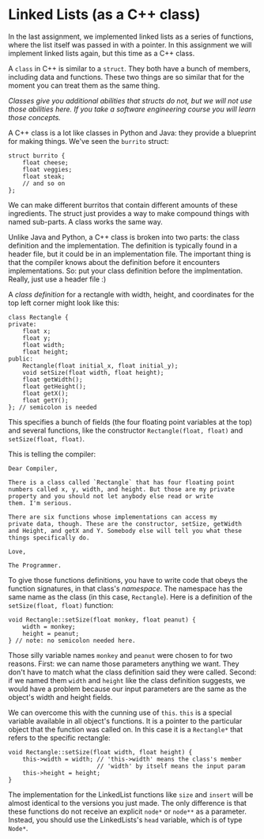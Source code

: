 Linked Lists (as a C++ class)
==========

In the last assignment, we implemented linked lists as a series of
functions, where the list itself was passed in with a pointer. In this
assignment we will implement linked lists again, but this time as a
C++ class.

A `class` in C++ is similar to a `struct`. They both have a bunch of
members, including data and functions. These two things are so similar
that for the moment you can treat them as the same thing.

_Classes give you additional abilities that structs do not, but we
will not use those abilities here. If you take a software engineering
course you will learn those concepts._

A C++ class is a lot like classes in Python and Java: they provide a
blueprint for making things. We've seen the `burrito` struct:

	struct burrito {
		float cheese;
		float veggies;
		float steak;
		// and so on
	};
	
We can make different burritos that contain different amounts of these
ingredients. The struct just provides a way to make compound things
with named sub-parts. A class works the same way.

Unlike Java and Python, a C++ class is broken into two parts: the
class definition and the implementation. The definition is typically
found in a header file, but it could be in an implementation file. The
important thing is that the compiler knows about the definition before
it encounters implementations. So: put your class definition before
the implmentation. Really, just use a header file :)

A _class definition_ for a rectangle with width, height, and
coordinates for the top left corner might look like this:

	class Rectangle {
	private:
		float x;
		float y;
		float width;
		float height;
	public:
		Rectangle(float initial_x, float initial_y);
		void setSize(float width, float height);
		float getWidth();
		float getHeight();
		float getX();
		float getY();
	}; // semicolon is needed

This specifies a bunch of fields (the four floating point variables at
the top) and several functions, like the constructor `Rectangle(float,
float)` and `setSize(float, float)`.

This is telling the compiler:

	Dear Compiler,

	There is a class called `Rectangle` that has four floating point
	numbers called x, y, width, and height. But those are my private
	property and you should not let anybody else read or write
	them. I'm serious.

	There are six functions whose implementations can access my
	private data, though. These are the constructor, setSize, getWidth
	and Height, and getX and Y. Somebody else will tell you what these
	things specifically do.

	Love, 

	The Programmer.

To give those functions definitions, you have to write code that obeys
the function signatures, in that class's _namespace_. The namespace
has the same name as the class (in this case, `Rectangle`). Here is a
definition of the `setSize(float, float)` function:

	void Rectangle::setSize(float monkey, float peanut) {
		width = monkey;
		height = peanut;
	} // note: no semicolon needed here.
	
Those silly variable names `monkey` and `peanut` were chosen to for
two reasons. First: we can name those parameters anything we
want. They don't have to match what the class definition said they
were called. Second: if we named them `width` and `height` like the
class definition suggests, we would have a problem because our input
parameters are the same as the object's width and height fields.

We can overcome this with the cunning use of `this`. `this` is a
special variable available in all object's functions. It is a pointer
to the particular object that the function was called on. In this case
it is a `Rectangle*` that refers to the specific rectangle:

	void Rectangle::setSize(float width, float height) {
		this->width = width; // 'this->width' means the class's member
		                     // 'width' by itself means the input param
		this->height = height;
	}

The implementation for the LinkedList functions like `size` and
`insert` will be almost identical to the versions you just made. The
only difference is that these functions do not receive an explicit
`node*` or `node**` as a parameter. Instead, you should use the
LinkedLists's `head` variable, which is of type `Node*`.
